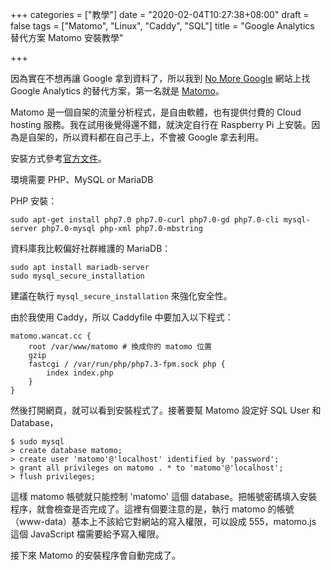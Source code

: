 +++
categories = ["教學"]
date = "2020-02-04T10:27:38+08:00"
draft = false
tags = ["Matomo", "Linux", "Caddy", "SQL"]
title = "Google Analytics 替代方案 Matomo 安裝教學"

+++

因為實在不想再讓 Google 拿到資料了，所以我到 [No More Google](https://nomoregoogle.com/) 網站上找 Google Analytics 的替代方案，第一名就是 [Matomo](https://matomo.org/)。

Matomo 是一個自架的流量分析程式，是自由軟體，也有提供付費的 Cloud hosting 服務。我在試用後覺得還不錯，就決定自行在 Raspberry Pi 上安裝。因為是自架的，所以資料都在自己手上，不會被 Google 拿去利用。

安裝方式參考[官方文件](https://matomo.org/docs/installation/)。

環境需要 PHP、MySQL or MariaDB

PHP 安裝：
```
sudo apt-get install php7.0 php7.0-curl php7.0-gd php7.0-cli mysql-server php7.0-mysql php-xml php7.0-mbstring
```

資料庫我比較偏好社群維護的 MariaDB：

```
sudo apt install mariadb-server
sudo mysql_secure_installation
```

建議在執行 `mysql_secure_installation` 來強化安全性。

由於我使用 Caddy，所以 Caddyfile 中要加入以下程式：

```
matomo.wancat.cc {
    root /var/www/matomo # 換成你的 matomo 位置
    gzip
    fastcgi / /var/run/php/php7.3-fpm.sock php {
        index index.php
    }
}
```

然後打開網頁，就可以看到安裝程式了。接著要幫 Matomo 設定好 SQL User 和 Database，

```
$ sudo mysql
> create database matomo;
> create user 'matomo'@'localhost' identified by 'password';
> grant all privileges on matomo . * to 'matomo'@'localhost';
> flush privileges;
```

這樣 matomo 帳號就只能控制 'matomo' 這個 database。把帳號密碼填入安裝程序，就會檢查是否完成了。這裡有個要注意的是，執行 matomo 的帳號（www-data）基本上不該給它對網站的寫入權限，可以設成 555，matomo.js 這個 JavaScript 檔需要給予寫入權限。

接下來 Matomo 的安裝程序會自動完成了。